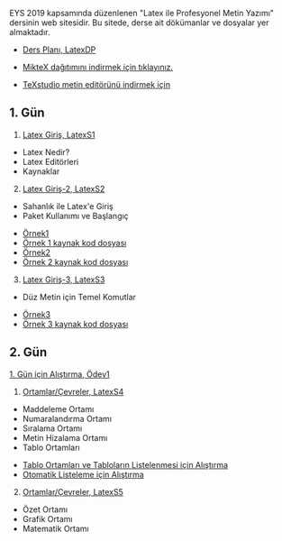 EYS 2019 kapsamında düzenlenen "Latex ile Profesyonel Metin Yazımı" dersinin web sitesidir. Bu sitede, derse ait dökümanlar ve dosyalar yer almaktadır. 

+ [Ders Planı, LatexDP](dokumanlar/LatexDP.pdf)

+ [MikteX dağıtımını indirmek için tıklayınız.](https://miktex.org/download)
+ [TeXstudio metin editörünü indirmek için](https://www.texstudio.org/)

## 1. Gün

1. [Latex Giriş, LatexS1](dokumanlar/LatexS1.pdf)
- Latex Nedir?
- Latex Editörleri
- Kaynaklar



2. [Latex Giriş-2, LatexS2](dokumanlar/LatexS2.pdf)
- Sahanlık ile Latex'e Giriş
- Paket Kullanımı ve Başlangıç
+ [Örnek1](dokumanlar\Örnek1.pdf)
+ [Örnek 1 kaynak kod dosyası](dokumanlar\Örnek1.tex)
+ [Örnek2](dokumanlar\Örnek2.pdf)
+ [Örnek 2 kaynak kod dosyası](dokumanlar\Örnek2.tex)



3.  [Latex Giriş-3, LatexS3](dokumanlar/LatexS3.pdf)
- Düz Metin için Temel Komutlar
+ [Örnek3](dokumanlar\Örnek3.pdf)
+ [Örnek 3 kaynak kod dosyası](dokumanlar\Örnek3.tex)





## 2. Gün

[1. Gün için Alıştırma, Ödev1](dokumanlar/Ödev1.pdf)

1. [Ortamlar/Çevreler, LatexS4](dokumanlar/LatexS4.pdf)
- Maddeleme Ortamı
- Numaralandırma Ortamı
- Sıralama Ortamı
- Metin Hizalama Ortamı
- Tablo Ortamları

+ [Tablo Ortamları ve Tabloların Listelenmesi için Alıştırma](dokumanlar/Ödev2.pdf)
+ [Otomatik Listeleme için Alıştırma](dokumanlar/Ödev3.pdf)

2. [Ortamlar/Çevreler, LatexS5](dokumanlar/LatexS5.pdf)
- Özet Ortamı
- Grafik Ortamı
- Matematik Ortamı


